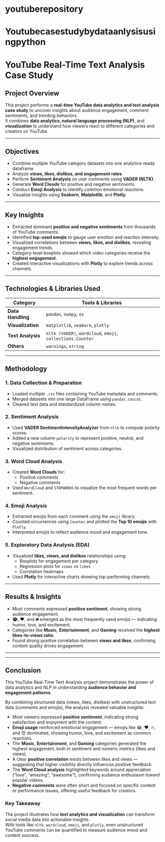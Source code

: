 # youtuberepository

# Youtubecasestudybydataanlysisusingpython

#  YouTube Real-Time Text Analysis Case Study

##  Project Overview
This project performs a **real-time YouTube data analytics and text analysis case study** to uncover insights about audience engagement, comment sentiments, and trending behaviors.  
It combines **data analytics, natural language processing (NLP)**, and **visualization** to understand how viewers react to different categories and creators on YouTube.

---

##  Objectives
- Combine multiple YouTube category datasets into one analytics-ready dataframe.
- Analyze **views, likes, dislikes, and engagement rates**.
- Perform **Sentiment Analysis** on user comments using **VADER (NLTK)**.
- Generate **Word Clouds** for positive and negative sentiments.
- Conduct **Emoji Analysis** to identify common emotional reactions.
- Visualize insights using **Seaborn**, **Matplotlib**, and **Plotly**.

---

##  Key Insights
- Extracted dominant **positive and negative sentiments** from thousands of YouTube comments.  
- Identified **top-used emojis** to gauge user emotion and reaction intensity.  
- Visualized correlations between **views, likes, and dislikes**, revealing engagement trends.  
- Category-level boxplots showed which video categories receive the **highest engagement**.  
- Created interactive visualizations with **Plotly** to explore trends across channels.

---

##  Technologies & Libraries Used
| Category | Tools & Libraries |
|-----------|-------------------|
| **Data Handling** | `pandas`, `numpy`, `os` |
| **Visualization** | `matplotlib`, `seaborn`, `plotly` |
| **Text Analysis** | `nltk (VADER)`, `wordcloud`, `emoji`, `collections.Counter` |
| **Others** | `warnings`, `string` |

---

##  Methodology

### 1. Data Collection & Preparation
- Loaded multiple `.csv` files containing YouTube metadata and comments.
- Merged datasets into one large DataFrame using `pandas.concat`.
- Cleaned text data and standardized column names.

### 2. Sentiment Analysis
- Used **VADER SentimentIntensityAnalyzer** from `nltk` to compute polarity scores.
- Added a new column `polarity` to represent positive, neutral, and negative sentiments.
- Visualized distribution of sentiment across categories.

### 3. Word Cloud Analysis
- Created **Word Clouds** for:
  - Positive comments
  - Negative comments
- Used `WordCloud` and `STOPWORDS` to visualize the most frequent words per sentiment.

### 4. Emoji Analysis
- Extracted emojis from each comment using the `emoji` library.
- Counted occurrences using `Counter` and plotted the **Top 10 emojis** with `Plotly`.
- Interpreted emojis to reflect audience mood and engagement tone.

### 5. Exploratory Data Analysis (EDA)
- Visualized **likes, views, and dislikes** relationships using:
  - Boxplots for engagement per category
  - Regression plots for `views` vs `likes`
  - Correlation heatmaps
- Used **Plotly** for interactive charts showing top-performing channels.

---

## Results & Insights
- Most comments expressed **positive sentiment**, showing strong audience engagement.  
- **😂**, **❤️**, and **🔥** emerged as the most frequently used emojis — indicating humor, love, and excitement.  
- Categories like **Music**, **Entertainment**, and **Gaming** received the **highest likes-to-views ratio**.  
- Found strong positive correlation between **views and likes**, confirming content quality drives engagement.

---


---

## Conclusion

This YouTube Real-Time Text Analysis project demonstrates the power of data analytics and NLP in understanding **audience behavior and engagement patterns**.

By combining structured data (views, likes, dislikes) with unstructured text data (comments and emojis), the analysis revealed valuable insights:

- Most viewers expressed **positive sentiment**, indicating strong satisfaction and enjoyment with the content.  
- **Emoji usage** reinforced emotional engagement — emojis like 😂, ❤️, 🔥, and 😍 dominated, showing humor, love, and excitement as common reactions.  
- The **Music**, **Entertainment**, and **Gaming** categories generated the highest engagement, both in sentiment and numeric metrics (likes and views).  
- A clear **positive correlation** exists between likes and views — suggesting that higher visibility directly influences positive feedback.  
- The **Word Cloud analysis** highlighted keywords around appreciation (“love”, “amazing”, “awesome”), confirming audience enthusiasm toward popular videos.  
- **Negative comments** were often short and focused on specific content or performance issues, offering useful feedback for creators.

### Key Takeaway
The project illustrates how **text analytics and visualization** can transform social media data into actionable insights.  
With tools like `nltk`, `wordcloud`, `emoji`, and `plotly`, even unstructured YouTube comments can be quantified to measure audience mood and content success.

